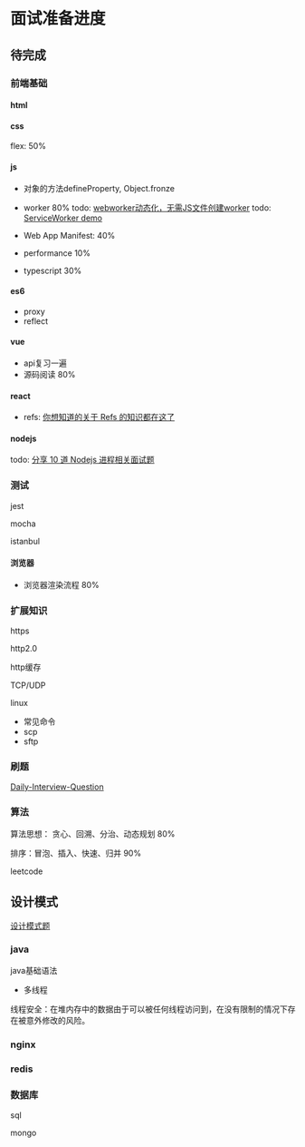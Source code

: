 # 面试准备进度

## 待完成

### 前端基础

#### html

#### css

flex: 50%

#### js

- 对象的方法defineProperty, Object.fronze

- worker 80%
  todo: [webworker动态化，无需JS文件创建worker](https://zhuanlan.zhihu.com/p/83001302)
  todo: [ServiceWorker demo](https://developer.mozilla.org/zh-CN/docs/Web/API/Service_Worker_API)

- Web App Manifest: 40%

- performance 10%

- typescript 30%

#### es6

- proxy
- reflect

#### vue

- api复习一遍
- 源码阅读 80%

#### react

- refs: [你想知道的关于 Refs 的知识都在这了](https://juejin.im/post/5db6506d6fb9a0207326a928)

#### nodejs

todo: [分享 10 道 Nodejs 进程相关面试题](https://juejin.im/post/5d082214f265da1bb564f97b)

### 测试

jest

mocha

istanbul


#### 浏览器

- 浏览器渲染流程 80%

### 扩展知识

https

http2.0

http缓存

TCP/UDP

linux

- 常见命令
- scp
- sftp

### 刷题

[Daily-Interview-Question](https://github.com/Advanced-Frontend/Daily-Interview-Question)

### 算法

算法思想： 贪心、回溯、分治、动态规划 80%

排序：冒泡、插入、快速、归并 90%

leetcode

## 设计模式

[设计模式题](https://mp.weixin.qq.com/s/Q1AZB-Y1aFT0uUorcJhBBA)

### java

java基础语法

- 多线程

线程安全：在堆内存中的数据由于可以被任何线程访问到，在没有限制的情况下存在被意外修改的风险。

### nginx

### redis

### 数据库

sql

mongo
